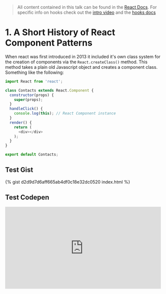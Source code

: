 > All content contained in this talk can be found in the [React Docs](https://reactjs.org/docs/getting-started.html). For specific info on hooks check out the [intro video](https://youtu.be/dpw9EHDh2bM) and the [hooks docs](https://reactjs.org/docs/hooks-intro.html)

# 1. A Short History of React Component Patterns

When react was first introduced in 2013 it included it's own class system for the creation of components via the ```React.createClass()``` method. This method takes a plain old Javascript object and creates a component class. Something like the following:

``` javascript
import React from 'react';

class Contacts extends React.Component {
  constructor(props) {
    super(props);
  }
  handleClick() {
    console.log(this); // React Component instance
  }
  render() {
    return (
      <div></div>
    );
  }
}

export default Contacts;
```

## Test Gist

{% gist d2d9d7d6aff665ab4df0c18e32dc0520 index.html %}

<code data-gist-id="d2d9d7d6aff665ab4df0c18e32dc0520" data-gist-file="index.html" data-gist-highlight-line="1,3,5"></code>

## Test Codepen

<iframe height="265" style="width: 100%;" scrolling="no" title="Codepen Test" src="https://codepen.io/richardpj-the-animator/embed/gOroqew?height=265&theme-id=light&default-tab=html,result" frameborder="no" loading="lazy" allowtransparency="true" allowfullscreen="true">
  See the Pen <a href='https://codepen.io/richardpj-the-animator/pen/gOroqew'>Codepen Test</a> by Richard Pierce-Jones
  (<a href='https://codepen.io/richardpj-the-animator'>@richardpj-the-animator</a>) on <a href='https://codepen.io'>CodePen</a>.
</iframe>
